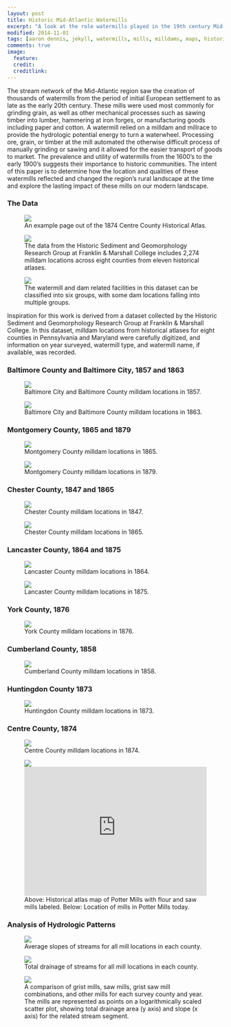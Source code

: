 ```yaml
---
layout: post
title: Historic Mid-Atlantic Watermills
excerpt: "A look at the role watermills played in the 19th century Mid-Atlantic landscape."
modified: 2014-11-01
tags: [aaron dennis, jekyll, watermills, mills, milldams, maps, historic, pennsylvania, maryland]
comments: true
image:
  feature: 
  credit: 
  creditlink: 
---
```

The stream network of the Mid-Atlantic region saw the creation of thousands of watermills from the period of initial European settlement to as late as the early 20th century. These mills were used most commonly for grinding grain, as well as other mechanical processes such as sawing timber into lumber, hammering at iron forges, or manufacturing goods including paper and cotton. A watermill relied on a milldam and millrace to provide the hydrologic potential energy to turn a waterwheel. Processing ore, grain, or timber at the mill automated the otherwise difficult process of manually grinding or sawing and it allowed for the easier transport of goods to market. The prevalence and utility of watermills from the 1600’s to the early 1900’s suggests their importance to historic communities. The intent of this paper is to determine how the location and qualities of these watermills reflected and changed the region’s rural landscape at the time and explore the lasting impact of these mills on our modern landscape.

### The Data

<figure>
	<a href="/historic-mills/"><img src="/images/mills/Potter-atlas.jpg"></a>
	<figcaption>An example page out of the 1874 Centre County Historical Atlas.</figcaption>
</figure>

<figure>
	<a href="/historic-mills/"><img src="/images/mills/mills-overview.jpg"></a>
	<figcaption>The data from the Historic Sediment and Geomorphology Research Group at Franklin & Marshall College includes 2,274 milldam locations across eight counties from eleven historical atlases.</figcaption>
</figure>

<figure>
	<a href="/historic-mills/"><img src="/images/mills/mill-legend.jpg"></a>
	<figcaption>The watermill and dam related facilities in this dataset can be classified into six groups, with some dam locations falling into multiple groups.</figcaption>
</figure>

Inspiration for this work is derived from a dataset collected by the Historic Sediment and Geomorphology Research Group at Franklin & Marshall College. In this dataset, milldam locations from historical atlases for eight counties in Pennsylvania and Maryland were carefully digitized, and information on year surveyed, watermill type, and watermill name, if available, was recorded.

### Baltimore County and Baltimore City, 1857 and 1863
<figure>
	<img src="/images/mills/baltimore1857-overview.jpg">
	<figcaption>Baltimore City and Baltimore County milldam locations in 1857.</figcaption>
</figure>

<figure>
	<img src="/images/mills/baltimore1863-overview.jpg">
	<figcaption>Baltimore City and Baltimore County milldam locations in 1863.</figcaption>
</figure>

### Montgomery County, 1865 and 1879
<figure>
	<img src="/images/mills/montgomery1865-overview.jpg">
	<figcaption>Montgomery County milldam locations in 1865.</figcaption>
</figure>

<figure>
	<img src="/images/mills/montgomery1879-overview.jpg">
	<figcaption>Montgomery County milldam locations in 1879.</figcaption>
</figure>

### Chester County, 1847 and 1865
<figure>
	<img src="/images/mills/chester1847-overview.jpg">
	<figcaption>Chester County milldam locations in 1847.</figcaption>
</figure>

<figure>
	<img src="/images/mills/chester1865-overview.jpg">
	<figcaption>Chester County milldam locations in 1865.</figcaption>
</figure>

### Lancaster County, 1864 and 1875
<figure>
	<img src="/images/mills/lancaster1864-overview.jpg">
	<figcaption>Lancaster County milldam locations in 1864.</figcaption>
</figure>

<figure>
	<img src="/images/mills/lancaster1875-overview.jpg">
	<figcaption>Lancaster County milldam locations in 1875.</figcaption>
</figure>

### York County, 1876
<figure>
	<img src="/images/mills/york1876-overview.jpg">
	<figcaption>York County milldam locations in 1876.</figcaption>
</figure>

### Cumberland County, 1858
<figure>
	<img src="/images/mills/cumberland1858-overview.jpg">
	<figcaption>Cumberland County milldam locations in 1858.</figcaption>
</figure>

### Huntingdon County 1873
<figure>
	<img src="/images/mills/huntingdon1873-overview.jpg">
	<figcaption>Huntingdon County milldam locations in 1873.</figcaption>
</figure>

### Centre County, 1874
<figure>
	<img src="/images/mills/centre1874-overview.jpg">
	<figcaption>Centre County milldam locations in 1874.</figcaption>
</figure>

<figure>
	<img src="/images/mills/potter-mills-atlas.jpg">
	<iframe width="100%" height="300px" frameBorder="0" src="https://api.tiles.mapbox.com/v4/aarondennis.b20661ea/page.html?access_token=pk.eyJ1IjoiYWFyb25kZW5uaXMiLCJhIjoiem5LLURoYyJ9.T3tswGTI5ve8_wE-a02cMw#16/40.7930/-77.6254"></iframe>
	<figcaption>Above: Historical atlas map of Potter Mills with flour and saw mills labeled. Below: Location of mills in Potter Mills today.</figcaption>
</figure>

### Analysis of Hydrologic Patterns
<figure>
	<img src="/images/mills/slope.png">
	<figcaption>Average slopes of streams for all mill locations in each county.</figcaption>
</figure>

<figure>
	<img src="/images/mills/total_drainage.png">
	<figcaption>Total drainage of streams for all mill locations in each county.</figcaption>
</figure>

<figure>
	<img src="/images/mills/grist_and_saw_mills.png">
	<figcaption>A comparison of grist mills, saw mills, grist saw mill combinations, and other mills for each survey county and year. The mills are represented as points on a logarithmically scaled scatter plot, showing total drainage area (y axis) and slope (x axis) for the related stream segment.</figcaption>
</figure>
